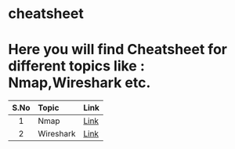 # cheatsheet
Here you will find Cheatsheet for different topics like : Nmap,Wireshark etc.
======		

| S.No | Topic            | Link   |
|:-----:|:----------------|:--------------------|
|1  | Nmap                  | <a href="https://github.com/raj1997/cheatsheet/tree/master/Nmap">Link</a>  |
|2  | Wireshark                 | <a href="https://github.com/raj1997/cheatsheet/tree/master/Wireshark">Link</a>  |

